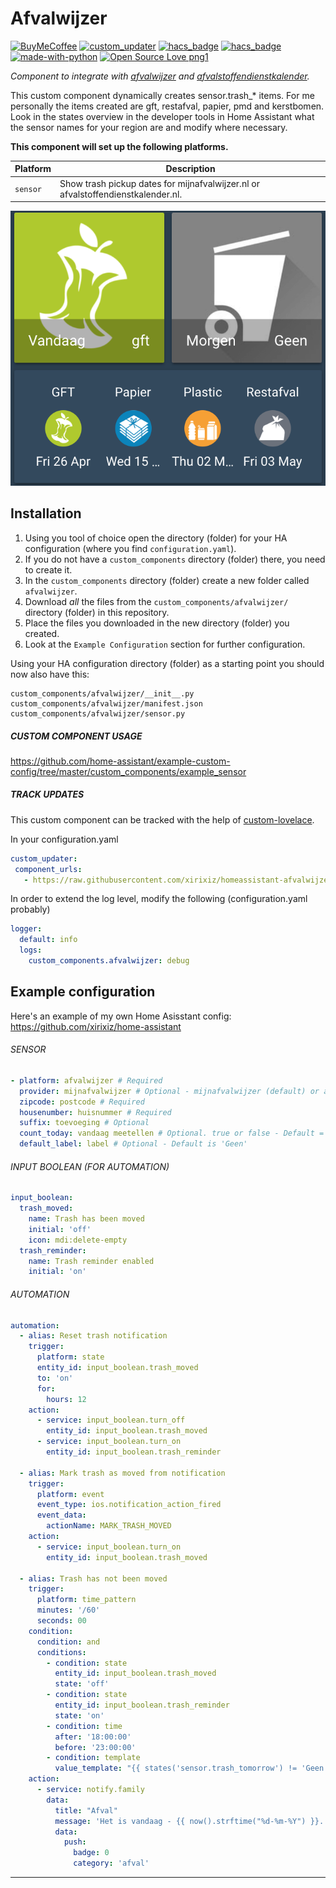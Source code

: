 # Afvalwijzer

[![BuyMeCoffee][buymecoffeebedge]][buymecoffee]
[![custom_updater][customupdaterbadge]][customupdater]
[![hacs_badge](https://img.shields.io/badge/HACS-Default-orange.svg)](https://github.com/custom-components/hacs)
[![hacs_badge](https://img.shields.io/badge/HACS-Custom-orange.svg)](https://github.com/custom-components/hacs)
[![made-with-python](https://img.shields.io/badge/Made%20with-Python-1f425f.svg)](https://www.python.org/)
[![Open Source Love png1](https://badges.frapsoft.com/os/v1/open-source.png?v=103)](https://github.com/ellerbrock/open-source-badges/)

_Component to integrate with [afvalwijzer][afvalwijzer] and [afvalstoffendienstkalender][afvalstoffendienstkalender]._

This custom component dynamically creates sensor.trash_* items. For me personally the items created are gft, restafval, papier, pmd and kerstbomen. Look in the states overview in the developer tools in Home Assistant what the sensor names for your region are and modify where necessary.


**This component will set up the following platforms.**

Platform | Description
-- | --
`sensor` | Show trash pickup dates for mijnafvalwijzer.nl or afvalstoffendienstkalender.nl.

![example][exampleimg]


## Installation

1. Using you tool of choice open the directory (folder) for your HA configuration (where you find `configuration.yaml`).
2. If you do not have a `custom_components` directory (folder) there, you need to create it.
3. In the `custom_components` directory (folder) create a new folder called `afvalwijzer`.
4. Download _all_ the files from the `custom_components/afvalwijzer/` directory (folder) in this repository.
5. Place the files you downloaded in the new directory (folder) you created.
6. Look at the `Example Configuration` section for further configuration.

Using your HA configuration directory (folder) as a starting point you should now also have this:

```text
custom_components/afvalwijzer/__init__.py
custom_components/afvalwijzer/manifest.json
custom_components/afvalwijzer/sensor.py
```

##### CUSTOM COMPONENT USAGE
https://github.com/home-assistant/example-custom-config/tree/master/custom_components/example_sensor

##### TRACK UPDATES
This custom component can be tracked with the help of [custom-lovelace](https://github.com/ciotlosm/custom-lovelace).

In your configuration.yaml

```yaml
custom_updater:
 component_urls:
   - https://raw.githubusercontent.com/xirixiz/homeassistant-afvalwijzer/master/custom_updater.json
```

In order to extend the log level, modify the following (configuration.yaml probably)

```yaml
logger:
  default: info
  logs:
    custom_components.afvalwijzer: debug
```

## Example configuration

Here's an example of my own Home Asisstant config: https://github.com/xirixiz/home-assistant

###### SENSOR
```yaml
- platform: afvalwijzer # Required
  provider: mijnafvalwijzer # Optional - mijnafvalwijzer (default) or afvalstoffendienstkalender
  zipcode: postcode # Required
  housenumber: huisnummer # Required
  suffix: toevoeging # Optional
  count_today: vandaag meetellen # Optional. true or false - Default = false
  default_label: label # Optional - Default is 'Geen'
```

###### INPUT BOOLEAN (FOR AUTOMATION)
```yaml
input_boolean:
  trash_moved:
    name: Trash has been moved
    initial: 'off'
    icon: mdi:delete-empty
  trash_reminder:
    name: Trash reminder enabled
    initial: 'on'
```

###### AUTOMATION
```yaml
automation:
  - alias: Reset trash notification
    trigger:
      platform: state
      entity_id: input_boolean.trash_moved
      to: 'on'
      for:
        hours: 12
    action:
      - service: input_boolean.turn_off
        entity_id: input_boolean.trash_moved
      - service: input_boolean.turn_on
        entity_id: input_boolean.trash_reminder

  - alias: Mark trash as moved from notification
    trigger:
      platform: event
      event_type: ios.notification_action_fired
      event_data:
        actionName: MARK_TRASH_MOVED
    action:
      - service: input_boolean.turn_on
        entity_id: input_boolean.trash_moved

  - alias: Trash has not been moved
    trigger:
      platform: time_pattern
      minutes: '/60'
      seconds: 00
    condition:
      condition: and
      conditions:
        - condition: state
          entity_id: input_boolean.trash_moved
          state: 'off'
        - condition: state
          entity_id: input_boolean.trash_reminder
          state: 'on'
        - condition: time
          after: '18:00:00'
          before: '23:00:00'
        - condition: template
          value_template: "{{ states('sensor.trash_tomorrow') != 'Geen' }}"
    action:
      - service: notify.family
        data:
          title: "Afval"
          message: 'Het is vandaag - {{ now().strftime("%d-%m-%Y") }}. Afvaltype(n): {{ states.sensor.trash_tomorrow.state }} wordt opgehaald op: {{ (as_timestamp(now()) + (24*3600)) | timestamp_custom("%d-%m-%Y", True) }}!'
          data:
            push:
              badge: 0
              category: 'afval'
```

***

[exampleimg]: afvalwijzer_lovelace.png
[buymecoffee]: https://www.buymeacoffee.com/xirixiz
[buymecoffeebedge]: https://camo.githubusercontent.com/cd005dca0ef55d7725912ec03a936d3a7c8de5b5/68747470733a2f2f696d672e736869656c64732e696f2f62616467652f6275792532306d6525323061253230636f666665652d646f6e6174652d79656c6c6f772e737667
[afvalwijzer]: https://mijnafvalwijzer.nl
[afvalstoffendienstkalender]: http://afvalstoffendienstkalender.nl
[customupdater]: https://github.com/custom-components/custom_updater
[customupdaterbadge]: https://img.shields.io/badge/custom__updater-true-success.svg

